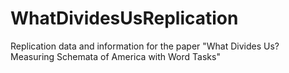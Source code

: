 # WhatDividesUsReplication
Replication data and information for the paper "What Divides Us? Measuring Schemata of America with Word Tasks"
